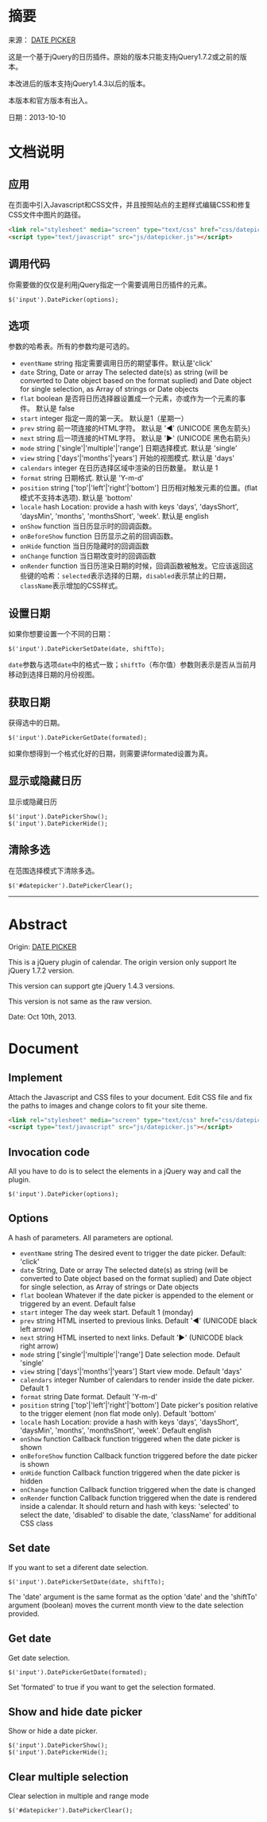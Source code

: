 摘要
====

来源： [DATE PICKER](http://www.eyecon.ro/datepicker/)

这是一个基于jQuery的日历插件。原始的版本只能支持jQuery1.7.2或之前的版本。

本改进后的版本支持jQuery1.4.3以后的版本。

本版本和官方版本有出入。

日期：2013-10-10


文档说明
========

应用
----

在页面中引入Javascript和CSS文件，并且按照站点的主题样式编辑CSS和修复CSS文件中图片的路径。

```HTML
<link rel="stylesheet" media="screen" type="text/css" href="css/datepicker.css" />
<script type="text/javascript" src="js/datepicker.js"></script>
```
                
调用代码
--------

你需要做的仅仅是利用jQuery指定一个需要调用日历插件的元素。

```JS
$('input').DatePicker(options);
```
                
选项
----

参数的哈希表。所有的参数均是可选的。

* `eventName`   string  指定需要调用日历的期望事件。默认是'click'
* `date`    String, Date or array   The selected date(s) as string (will be converted to Date object based on the format suplied) and Date object for single selection, as Array of strings or Date objects
* `flat`    boolean 是否将日历选择器设置成一个元素，亦或作为一个元素的事件。 默认是 false
* `start`   integer 指定一周的第一天。 默认是1（星期一）
* `prev`    string  前一项连接的HTML字符。 默认是 '◀' (UNICODE 黑色左箭头)
* `next`    string  后一项连接的HTML字符。 默认是 '▶' (UNICODE 黑色右箭头)
* `mode`    string ['single'|'multiple'|'range']    日期选择模式. 默认是 'single'
* `view`    string ['days'|'months'|'years']    开始的视图模式. 默认是 'days'
* `calendars`   integer 在日历选择区域中渲染的日历数量。 默认是 1
* `format`  string  日期格式. 默认是 'Y-m-d'
* `position`    string ['top'|'left'|'right'|'bottom']  日历相对触发元素的位置。(flat模式不支持本选项). 默认是 'bottom'
* `locale`  hash    Location: provide a hash with keys 'days', 'daysShort', 'daysMin', 'months', 'monthsShort', 'week'. 默认是 english
* `onShow`  function    当日历显示时的回调函数。
* `onBeforeShow`    function    日历显示之前的回调函数。
* `onHide`  function    当日历隐藏时的回调函数
* `onChange`    function    当日期改变时的回调函数
* `onRender`    function    当日历渲染日期的时候，回调函数被触发。它应该返回这些键的哈希：`selected`表示选择的日期，`disabled`表示禁止的日期，`className`表示增加的CSS样式。

设置日期
--------

如果你想要设置一个不同的日期：

```JS
$('input').DatePickerSetDate(date, shiftTo);
```

`date`参数与选项`date`中的格式一致；`shiftTo`（布尔值）参数则表示是否从当前月移动到选择日期的月份视图。

获取日期
--------

获得选中的日期。

```JS
$('input').DatePickerGetDate(formated);
```

如果你想得到一个格式化好的日期，则需要讲formated设置为真。

显示或隐藏日历
--------------

显示或隐藏日历

```JS
$('input').DatePickerShow();
$('input').DatePickerHide();
```

清除多选
--------

在范围选择模式下清除多选。

```JS
$('#datepicker').DatePickerClear();
```


* * * * *

Abstract
========

Origin: [DATE PICKER](http://www.eyecon.ro/datepicker/)

This is a jQuery plugin of calendar. The origin version only support lte jQuery 1.7.2 version. 

This version can support gte jQuery 1.4.3 versions.

This version is not same as the raw version.

Date: Oct 10th, 2013.


Document
========

Implement
---------

Attach the Javascript and CSS files to your document. Edit CSS file and fix the paths to images and change colors to fit your site theme.

```HTML
<link rel="stylesheet" media="screen" type="text/css" href="css/datepicker.css" />
<script type="text/javascript" src="js/datepicker.js"></script>
```
                
Invocation code
---------------

All you have to do is to select the elements in a jQuery way and call the plugin.

```JS
$('input').DatePicker(options);
```
                
Options
-------

A hash of parameters. All parameters are optional.

* `eventName`   string  The desired event to trigger the date picker. Default: 'click'
* `date`    String, Date or array   The selected date(s) as string (will be converted to Date object based on the format suplied) and Date object for single selection, as Array of strings or Date objects
* `flat`    boolean Whatever if the date picker is appended to the element or triggered by an event. Default false
* `start`   integer The day week start. Default 1 (monday)
* `prev`    string  HTML inserted to previous links. Default '◀' (UNICODE black left arrow)
* `next`    string  HTML inserted to next links. Default '▶' (UNICODE black right arrow)
* `mode`    string ['single'|'multiple'|'range']    Date selection mode. Default 'single'
* `view`    string ['days'|'months'|'years']    Start view mode. Default 'days'
* `calendars`   integer Number of calendars to render inside the date picker. Default 1
* `format`  string  Date format. Default 'Y-m-d'
* `position`    string ['top'|'left'|'right'|'bottom']  Date picker's position relative to the trigger element (non flat mode only). Default 'bottom'
* `locale`  hash    Location: provide a hash with keys 'days', 'daysShort', 'daysMin', 'months', 'monthsShort', 'week'. Default english
* `onShow`  function    Callback function triggered when the date picker is shown
* `onBeforeShow`    function    Callback function triggered before the date picker is shown
* `onHide`  function    Callback function triggered when the date picker is hidden
* `onChange`    function    Callback function triggered when the date is changed
* `onRender`    function    Callback function triggered when the date is rendered inside a calendar. It should return and hash with keys: 'selected' to select the date, 'disabled' to disable the date, 'className' for additional CSS class

Set date
--------

If you want to set a diferent date selection.

```JS
$('input').DatePickerSetDate(date, shiftTo);
```

The 'date' argument is the same format as the option 'date' and the 'shiftTo' argument (boolean) moves the current month view to the date selection provided.

Get date
--------

Get date selection.

```JS
$('input').DatePickerGetDate(formated);
```

Set 'formated' to true if you want to get the selection formated.

Show and hide date picker
-------------------------

Show or hide a date picker.

```JS
$('input').DatePickerShow();
$('input').DatePickerHide();
```

Clear multiple selection
------------------------

Clear selection in multiple and range mode

```JS
$('#datepicker').DatePickerClear();
```